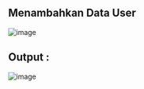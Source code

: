 ## Menambahkan Data User
![image](https://github.com/user-attachments/assets/2b25daf7-f8ff-499b-b4ff-011e68d04b85)
## Output :
![image](https://github.com/user-attachments/assets/15d6502a-30f7-46d7-9eb4-5f9fdccf2360)


